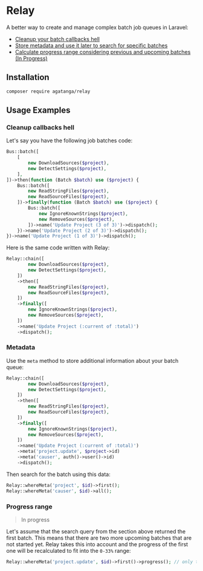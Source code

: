 # Relay

A better way to create and manage complex batch job queues in Laravel:

 -  [Cleanup your batch callbacks hell](#cleanup-callbacks-hell)
 -  [Store metadata and use it later to search for specific batches](#metadata)
 -  [Calculate progress range considering previous and upcoming batches (In Progress)](#progress-range)

## Installation

```bash
composer require agatanga/relay
```

## Usage Examples

### Cleanup callbacks hell

Let's say you have the following job batches code:

```php
Bus::batch([
    [
        new DownloadSources($project),
        new DetectSettings($project),
    ],
])->then(function (Batch $batch) use ($project) {
    Bus::batch([
        new ReadStringFiles($project),
        new ReadSourceFiles($project),
    ])->finally(function (Batch $batch) use ($project) {
        Bus::batch([
            new IgnoreKnownStrings($project),
            new RemoveSources($project),
        ])->name('Update Project (3 of 3)')->dispatch();
    })->name('Update Project (2 of 3)')->dispatch();
})->name('Update Project (1 of 3)')->dispatch();
```

Here is the same code written with Relay:

```php
Relay::chain([
        new DownloadSources($project),
        new DetectSettings($project),
    ])
    ->then([
        new ReadStringFiles($project),
        new ReadSourceFiles($project),
    ])
    ->finally([
        new IgnoreKnownStrings($project),
        new RemoveSources($project),
    ])
    ->name('Update Project (:current of :total)')
    ->dispatch();
```

### Metadata

Use the `meta` method to store additional information about your batch queue:

```php
Relay::chain([
        new DownloadSources($project),
        new DetectSettings($project),
    ])
    ->then([
        new ReadStringFiles($project),
        new ReadSourceFiles($project),
    ])
    ->finally([
        new IgnoreKnownStrings($project),
        new RemoveSources($project),
    ])
    ->name('Update Project (:current of :total)')
    ->meta('project.update', $project->id)
    ->meta('causer', auth()->user()->id)
    ->dispatch();
```

Then search for the batch using this data:

```php
Relay::whereMeta('project', $id)->first();
Relay::whereMeta('causer', $id)->all();
```

### Progress range

> In progress

Let's assume that the search query from the section above returned the first
batch. This means that there are two more upcoming batches that are not started
yet. Relay takes this into account and the progress of the first one will be
recalculated to fit into the `0-33%` range:

```php
Relay::whereMeta('project.update', $id)->first()->progress(); // only the final batch can return 100%
```
